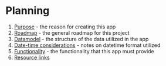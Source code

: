 # Planning

1. [Purpose](https://github.com/phi12ip/gtdi/blob/master/plan/purpose.md) - the reason for creating this app
2. [Roadmap](https://github.com/phi12ip/gtdi/blob/master/plan/roadmap.md) - the general roadmap for this project
3. [Datamodel](https://github.com/phi12ip/gtdi/blob/master/plan/data-model.md) - the structure of the data utilized in the app
4. [Date-time considerations](https://github.com/phi12ip/gtdi/blob/master/plan/datetime-considerations.md) - notes on datetime format utilized
5. [Functionality](https://github.com/phi12ip/gtdi/blob/master/plan/functionality.md) - the functionality that this app must provide
6. [Resource links](https://github.com/phi12ip/gtdi/blob/master/plan/resource-links.md)
